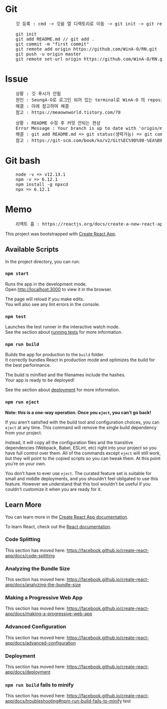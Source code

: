 # Git
<pre>
	깃 등록 : cmd -> 깃을 열 디렉토리로 이동 -> git init -> git remote add origin 깃주소
 	
	git init
	git add README.md // git add .
	git commit -m "first commit"
	git remote add origin https://github.com/WinA-O/RN.git
	git push -u origin master
	git remote set-url origin https://github.com/WinA-O/RN.git
</pre>

# Issue
<pre>
	상황 : 깃 푸시가 안됨
	원인 : SeungA-O로 로그인 되어 있는 terminal로 WinA-O 의 reposit에 접근하려 함
	해결 : 아래 참고하여 해결
	참고 : https://meaownworld.tistory.com/78
</pre>
<pre>
	상황 : README 수정 후 커밋 안되는 현상
	Error Message : Your branch is up to date with 'origin/master'.
	해결 : git add README.md => git status(생략가능) => git commit -m "메세지" => git push -u origin master
	참고 : https://git-scm.com/book/ko/v2/Git%EC%9D%98-%EA%B8%B0%EC%B4%88-%EC%88%98%EC%A0%95%ED%95%98%EA%B3%A0-%EC%A0%80%EC%9E%A5%EC%86%8C%EC%97%90-%EC%A0%80%EC%9E%A5%ED%95%98%EA%B8%B0
</pre>

# Git bash
<pre>
	node -v => v12.13.1
	npm -v => 6.12.1
	npm install -g npxcd 
	npx => 6.12.1
</pre>

# Memo
<pre>
	리액트 홈 : https://reactjs.org/docs/create-a-new-react-app.html
</pre>











This project was bootstrapped with [Create React App](https://github.com/facebook/create-react-app).

## Available Scripts

In the project directory, you can run:

### `npm start`

Runs the app in the development mode.<br />
Open [http://localhost:3000](http://localhost:3000) to view it in the browser.

The page will reload if you make edits.<br />
You will also see any lint errors in the console.

### `npm test`

Launches the test runner in the interactive watch mode.<br />
See the section about [running tests](https://facebook.github.io/create-react-app/docs/running-tests) for more information.

### `npm run build`

Builds the app for production to the `build` folder.<br />
It correctly bundles React in production mode and optimizes the build for the best performance.

The build is minified and the filenames include the hashes.<br />
Your app is ready to be deployed!

See the section about [deployment](https://facebook.github.io/create-react-app/docs/deployment) for more information.

### `npm run eject`

**Note: this is a one-way operation. Once you `eject`, you can’t go back!**

If you aren’t satisfied with the build tool and configuration choices, you can `eject` at any time. This command will remove the single build dependency from your project.

Instead, it will copy all the configuration files and the transitive dependencies (Webpack, Babel, ESLint, etc) right into your project so you have full control over them. All of the commands except `eject` will still work, but they will point to the copied scripts so you can tweak them. At this point you’re on your own.

You don’t have to ever use `eject`. The curated feature set is suitable for small and middle deployments, and you shouldn’t feel obligated to use this feature. However we understand that this tool wouldn’t be useful if you couldn’t customize it when you are ready for it.

## Learn More

You can learn more in the [Create React App documentation](https://facebook.github.io/create-react-app/docs/getting-started).

To learn React, check out the [React documentation](https://reactjs.org/).

### Code Splitting

This section has moved here: https://facebook.github.io/create-react-app/docs/code-splitting

### Analyzing the Bundle Size

This section has moved here: https://facebook.github.io/create-react-app/docs/analyzing-the-bundle-size

### Making a Progressive Web App

This section has moved here: https://facebook.github.io/create-react-app/docs/making-a-progressive-web-app

### Advanced Configuration

This section has moved here: https://facebook.github.io/create-react-app/docs/advanced-configuration

### Deployment

This section has moved here: https://facebook.github.io/create-react-app/docs/deployment

### `npm run build` fails to minify

This section has moved here: https://facebook.github.io/create-react-app/docs/troubleshooting#npm-run-build-fails-to-minify
test
